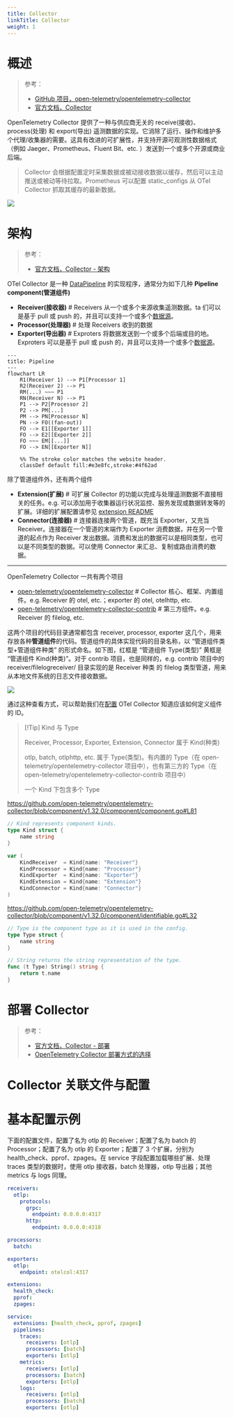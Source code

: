 ```yaml
---
title: Collector
linkTitle: Collector
weight: 1
---
```


# 概述

> 参考：
>
> - [GitHub 项目，open-telemetry/opentelemetry-collector](https://github.com/open-telemetry/opentelemetry-collector)
> - [官方文档，Collector](https://opentelemetry.io/docs/collector/)

OpenTelemetry Collector 提供了一种与供应商无关的 receive(接收)、process(处理) 和 export(导出) 遥测数据的实现。它消除了运行、操作和维护多个代理/收集器的需要。这具有改进的可扩展性，并支持开源可观测性数据格式（例如 Jaeger、Prometheus、Fluent Bit、etc. ）发送到一个或多个开源或商业后端。

> Collector 会根据配置定时采集数据或被动接收数据以缓存，然后可以主动推送或被动等待拉取。Prometheus 可以配置 static_configs 从 OTel Collector 抓取其缓存的最新数据。

![](https://opentelemetry.io/docs/collector/img/otel-collector.svg)

# 架构

> 参考：
>
> - [官方文档，Collector - 架构](https://opentelemetry.io/docs/collector/architecture/)

OTel Collector 是一种 [DataPipeline](/docs/6.可观测性/DataPipeline/DataPipeline.md) 的实现程序，通常分为如下几种 **Pipeline component(管道组件)**

- **Receiver(接收器)** # Receivers 从一个或多个来源收集遥测数据。ta 们可以是基于 pull 或 push 的，并且可以支持一个或多个[数据源](https://opentelemetry.io/docs/concepts/signals/)。
- **Processor(处理器)** # 处理 Receivers 收到的数据
- **Exporter(导出器)** # Exproters 将数据发送到一个或多个后端或目的地。Exproters 可以是基于 pull 或 push 的，并且可以支持一个或多个[数据源](https://opentelemetry.io/docs/concepts/signals/)。

```mermaid
---
title: Pipeline
---
flowchart LR
    R1(Receiver 1) --> P1[Processor 1]
    R2(Receiver 2) --> P1
    RM(...) ~~~ P1
    RN(Receiver N) --> P1
    P1 --> P2[Processor 2]
    P2 --> PM[...]
    PM --> PN[Processor N]
    PN --> FO((fan-out))
    FO --> E1[[Exporter 1]]
    FO --> E2[[Exporter 2]]
    FO ~~~ EM[[...]]
    FO --> EN[[Exporter N]]

    %% The stroke color matches the website header.
    classDef default fill:#e3e8fc,stroke:#4f62ad
```

除了管道组件外，还有两个组件

- **Extension(扩展)** # 可扩展 Collector 的功能以完成与处理遥测数据不直接相关的任务。e.g. 可以添加用于收集器运行状况监控、服务发现或数据转发等的扩展。详细的扩展配置请参见 [extension README](https://github.com/open-telemetry/opentelemetry-collector/blob/main/extension/README.md)
- **Connector(连接器)** # 连接器连接两个管道，既充当 Exporter，又充当 Receiver。连接器在一个管道的末端作为 Exporter 消费数据，并在另一个管道的起点作为 Receiver 发出数据。消费和发出的数据可以是相同类型，也可以是不同类型的数据。可以使用 Connector 来汇总、复制或路由消费的数据。

---

OpenTelemetry Collector 一共有两个项目

- [open-telemetry/opentelemetry-collector](https://github.com/open-telemetry/opentelemetry-collector) # Collector 核心、框架、内置组件。e.g. Receiver 的 otel, etc.；exporter 的 otel, otelhttp, etc.
- [open-telemetry/opentelemetry-collector-contrib](https://github.com/open-telemetry/opentelemetry-collector-contrib) # 第三方组件。e.g. Receiver 的 filelog, etc.

这两个项目的代码目录通常都包含 receiver, processor, exporter 这几个，用来存放各种**管道组件**的代码。管道组件的具体实现代码的目录名称，以 “管道组件类型+管道组件种类” 的形式命名。如下图，红框是 “管道组件 Type(类型)” 黄框是 “管道组件 Kind(种类)”。对于 contrib 项目，也是同样的，e.g. contrib 项目中的 receiver/filelogreceiver/ 目录实现的是 Receiver 种类 的 filelog 类型管道，用来从本地文件系统的日志文件接收数据。

![](https://notes-learning.oss-cn-beijing.aliyuncs.com/otel/20250516092747523.png)

通过这种查看方式，可以帮助我们在[配置](/docs/6.可观测性/OpenTelemetry/Collector/Configuration.md) OTel Collector 知道应该如何定义组件的 ID。

> [!Tip] Kind 与 Type
>
> Receiver, Processor, Exporter, Extension, Connector 属于 Kind(种类)
>
> otlp, batch, otlphttp, etc. 属于 Type(类型)。有内置的 Type（在 open-telemetry/opentelemetry-collector 项目中），也有第三方的 Type（在 open-telemetry/opentelemetry-collector-contrib 项目中）
>
> 一个 Kind 下包含多个 Type

https://github.com/open-telemetry/opentelemetry-collector/blob/component/v1.32.0/component/component.go#L81

```go
// Kind represents component kinds.
type Kind struct {
	name string
}

var (
	KindReceiver  = Kind{name: "Receiver"}
	KindProcessor = Kind{name: "Processor"}
	KindExporter  = Kind{name: "Exporter"}
	KindExtension = Kind{name: "Extension"}
	KindConnector = Kind{name: "Connector"}
)
```

https://github.com/open-telemetry/opentelemetry-collector/blob/component/v1.32.0/component/identifiable.go#L32

```go
// Type is the component type as it is used in the config.
type Type struct {
	name string
}

// String returns the string representation of the type.
func (t Type) String() string {
	return t.name
}
```

# 部署 Collector

> 参考：
>
> - [官方文档，Collector - 部署](https://opentelemetry.io/docs/collector/deployment/)
> - [OpenTelemetry Collector 部署方式的选择](https://flashcat.cloud/blog/opentelemetry-collector-deploy/)

# Collector 关联文件与配置

# 基本配置示例

下面的配置文件，配置了名为 otlp 的 Receiver；配置了名为 batch 的 Processor；配置了名为 otlp 的 Exporter；配置了 3 个扩展，分别为 health_check、pprof、zpages。在 service 字段配置加载哪些扩展、处理 traces 类型的数据时，使用 otlp 接收器，batch 处理器，otlp 导出器；其他 metrics 与 logs 同理。

```yaml
receivers:
  otlp:
    protocols:
      grpc:
        endpoint: 0.0.0.0:4317
      http:
        endpoint: 0.0.0.0:4318

processors:
  batch:

exporters:
  otlp:
    endpoint: otelcol:4317

extensions:
  health_check:
  pprof:
  zpages:

service:
  extensions: [health_check, pprof, zpages]
  pipelines:
    traces:
      receivers: [otlp]
      processors: [batch]
      exporters: [otlp]
    metrics:
      receivers: [otlp]
      processors: [batch]
      exporters: [otlp]
    logs:
      receivers: [otlp]
      processors: [batch]
      exporters: [otlp]
```

